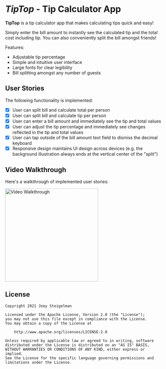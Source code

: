 # *TipTop* - Tip Calculator App

**TipTop** is a tip calculator app that makes calculating tips quick and easy!

Simply enter the bill amount to instantly see the calculated tip and the total cost including tip. You can also conveniently split the bill amongst friends!

Features:
- Adjustable tip percentage
- Simple and intuitive user interface
- Large fonts for clear legibility
- Bill splitting amongst any number of guests

## User Stories

The following functionality is implemented:

- [X] User can split bill and calculate total per person 
- [X] User can split bill and calculate tip per person 
- [X] User can enter a bill amount and immediately see the tip and total values
- [X] User can adjust the tip percentage and immediately see changes reflected in the tip and total values
- [X] User can tap outside of the bill amount text field to dismiss the decimal keyboard
- [X] Responsive design maintains UI design across devices (e.g. the background illustration always ends at the vertical center of the "split")

## Video Walkthrough

Here's a walkthrough of implemented user stories:

<img src='https://i.imgur.com/0kANCWt.gif' title='Video Walkthrough' width='300' alt='Video Walkthrough' />

## License

    Copyright 2021 Joey Steigelman

    Licensed under the Apache License, Version 2.0 (the "License");
    you may not use this file except in compliance with the License.
    You may obtain a copy of the License at

        http://www.apache.org/licenses/LICENSE-2.0

    Unless required by applicable law or agreed to in writing, software
    distributed under the License is distributed on an "AS IS" BASIS,
    WITHOUT WARRANTIES OR CONDITIONS OF ANY KIND, either express or implied.
    See the License for the specific language governing permissions and
    limitations under the License.
    
